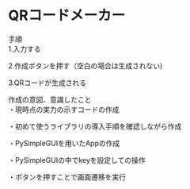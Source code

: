 # QRコードメーカー

手順  
1.入力する  

2.作成ボタンを押す（空白の場合は生成されない)  

3.QRコードが生成される  

作成の意図、意識したこと    
・現時点の実力の示すコードの作成  

・初めて使うライブラリの導入手順を確認しながら作成  

・PySimpleGUIを用いたAppの作成  

・PySimpleGUIの中でkeyを設定しての操作  

・ボタンを押すことで画面遷移を実行  
